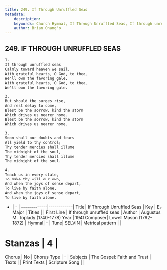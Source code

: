 ```yaml
---
title: 249. If Through Unruffled Seas
metadata:
    description: 
    keywords: Church Hymnal, If Through Unruffled Seas, If through unruffled seas, 
    author: Brian Onang'o
---
```



## 249. IF THROUGH UNRUFFLED SEAS

```txt
1.
If through unruffled seas 
Calmly toward heaven we sail, 
With grateful hearts, O God, to thee, 
We'll own the favoring gale, 
With grateful hearts, O God, to thee, 
We'll own the favoring gale. 

2.
But should the surges rise, 
And rest delay to come, 
Blest be the sorrow, kind the storm, 
Which drives us nearer home. 
Blest be the sorrow, kind the storm, 
Which drives us nearer home. 

3.
Soon shall our doubts and fears 
All yield to thy control; 
Thy tender mercies shall illume 
The midnight of the soul, 
Thy tender mercies shall illume 
The midnight of the soul. 

4.
Teach us in every state, 
To make thy will our own, 
And when the joys of sense depart, 
To live by faith alone, 
And when the joys of sense depart, 
To live by faith alone.

```

- |   -  |
-------------|------------|
Title | If Through Unruffled Seas |
Key | E♭ Major |
Titles |  |
First Line | If through unruffled seas |
Author | Augustus M. Toplady (1740-1778)
Year | 1941
Composer| Lowell Mason (1792-1872) |
Hymnal|  - |
Tune| SELVIN |
Metrical pattern | |
# Stanzas | 4 |
Chorus | No |
Chorus Type | - |
Subjects | The Gospel: Faith and Trust |
Texts |  |
Print Texts | 
Scripture Song |  |
  
